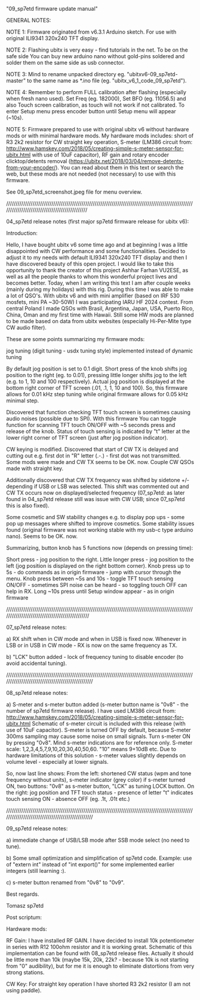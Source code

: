 "09_sp7etd firmware update manual"

GENERAL NOTES:

NOTE 1: Firmware originated from v6.3.1 Arduino sketch. For use with original ILI9341 320x240 TFT display.

NOTE 2: Flashing ubitx is very easy - find tutorials in the net. To be on the safe side You can buy new arduino nano without gold-pins soldered and solder them on the same side as usb connector.

NOTE 3: Mind to rename unpacked directory eg. "ubitxv6-09_sp7etd-master" to the same name as *.ino file (eg. "ubitx_v6_1_code_09_sp7etd").

NOTE 4: Remember to perform FULL calibration after flashing (especially when fresh nano used). Set Freq (eg. 182000), Set BFO (eg. 11056.5) and also Touch screen calibration, as touch will not work if not calibrated. To enter Setup menu press encoder button until Setup menu will appear (~10s).

NOTE 5: Firmware prepared to use with original ubitx v6 without hardware mods or with minimal hardware mods. My hardware mods includes: short of R3 2k2 resistor for CW straight key operation, S-meter (LM386 circuit from: http://www.hamskey.com/2018/05/creating-simple-s-meter-sensor-for-ubitx.html with use of 10uF capacitor), RF gain and rotary encoder clicktop/detents removal (https://ubitx.net/2018/03/04/remove-detents-from-your-encoder/). You can read about them in this text or search the web, but these mods are not needed (not necessary) to use with this firmware.

See 09_sp7etd_screenshot.jpeg file for menu overview.

//////////////////////////////////////////////////////////////////////////////////////////////////////////////////////////////////////////////

04_sp7etd release notes (first major sp7etd firmware release for ubitx v6):

Introduction:

Hello, I have bought ubitx v6 some time ago and at beginning I was a little disappointed with CW performance and some functionalities. Decided to adjust it to my needs with default ILI9341 320x240 TFT display and then I have discovered beauty of this open project. I would like to take this opportunity to thank the creator of this project Ashhar Farhan VU2ESE, as well as all the people thanks to whom this wonderful project lives and becomes better. Today, when I am writing this text I am after couple weeks (mainly during my holidays) with this rig. During this time I was able to make a lot of QSO's. With ubitx v6 and with mini amplifier (based on IRF 530 mosfets, mini PA ~30-50W) I was participating IARU HF 2024 contest. From central Poland I made QSOs with Brasil, Argentina, Japan, USA, Puerto Rico, China, Oman and my first time with Hawaii. Still some HW mods are planned to be made based on data from ubitx websites (especially Hi-Per-Mite type CW audio filter).

These are some points summarizing my firmware mods:

jog tuning (digit tuning - usdx tuning style) implemented instead of dynamic tuning

By default jog position is set to 0.1 digit. Short press of the knob shifts jog position to the right (eg. to 0.01), pressing little longer shifts jog to the left (e.g. to 1, 10 and 100 respectively). Actual jog position is displayed at the bottom right corner of TFT screen (.01, .1, 1, 10 and 100). So, this firmware allows for 0.01 kHz step tuning while original firmware allows for 0.05 kHz minimal step.

Discovered that function checking TFT touch screen is sometimes causing audio noises (possible due to SPI). With this firmware You can toggle function for scanning TFT touch ON/OFF with ~5 seconds press and release of the knob. Status of touch sensing is indicated by "t" letter at the lower right corner of TFT screen (just after jog position indicator).

CW keying is modified. Discovered that start of CW TX is delayed and cutting out e.g. first dot in "R" letter (.-.) - first dot was not transmitted. Some mods were made and CW TX seems to be OK. now. Couple CW QSOs made with straight key.

Additionally discovered that CW TX frequency was shifted by sidetone +/- depending if USB or LSB was selected. This shift was commented out and CW TX occurs now on displayed/selected frequency (07_sp7etd: as later found in 04_sp7etd release still was issue with CW USB; since 07_sp7etd this is also fixed).

Some cosmetic and SW stability changes e.g. to display pop ups - some pop up messages where shifted to improve cosmetics. Some stability issues found (original firmware was not working stable with my usb-c type arduino nano). Seems to be OK. now.

Summarizing, button knob has 5 functions now (depends on pressing time):

Short press - jog position to the right.
Little longer press - jog position to the left (jog position is displayed on the right bottom corner).
Knob press up to 5s - do commands as in origin firmware - jump with cursor through the menu.
Knob press between ~5s and 10s - toggle TFT touch sensing ON/OFF - sometimes SPI noise can be heard - so toggling touch OFF can help in RX.
Long ~10s press until Setup window appear - as in origin firmware

///////////////////////////////////////////////////////////////////////////////////////////////////////////////////////////////////////////////

07_sp7etd release notes:

a) RX shift when in CW mode and when in USB is fixed now. Whenever in LSB or in USB in CW mode - RX is now on the same frequency as TX.

b) "LCK" button added - lock of frequency tuning to disable encoder (to avoid accidental tuning).

/////////////////////////////////////////////////////////////////////////////////////////////////////////////////////////////////////////////////

08_sp7etd release notes:

a) S-meter and s-meter button added (s-meter button name is "0v8" - the number of sp7etd firmware release). I have used LM386 circuit from: http://www.hamskey.com/2018/05/creating-simple-s-meter-sensor-for-ubitx.html Schematic of s-meter circuit is included with this release (with use of 10uF capacitor). S-meter is turned OFF by default, because S-meter 300ms sampling may cause some noise on small signals. Turn s-meter ON by pressing "0v8". Mind s-meter indications are for reference only. S-meter scale: 1,2,3,4,5,7,9,10,20,30,40,50,60. "10" means 9+10dB etc. Due to hardware limitations of this solution - s-meter values slightly depends on volume level - especially at lower signals.

So, now last line shows: From the left: shortened CW status (wpm and tone frequency without units), s-meter indicator (grey color) if s-meter turned ON, two buttons: "0v8" as s-meter button, "LCK" as tuning LOCK button. On the right: jog position and TFT touch status - presence of letter "t" indicates touch sensing ON - absence OFF (eg. .1t, .01t etc.)

/////////////////////////////////////////////////////////////////////////////////////////////////////////////////////////////////////////////////

09_sp7etd release notes:

a) immediate change of USB/LSB mode after SSB mode select (no need to tune).

b) Some small optimization and simplification of sp7etd code. Example: use of "extern int" instead of "int export()" for some implemented earlier integers (still learning :). 

c) s-meter button renamed from "0v8" to "0v9".



Best regards.

Tomasz sp7etd

Post scriptum:

Hardware mods:

RF Gain: I have installed RF GAIN. I have decided to install 10k potentiometer in series with R12 100ohm resistor and it is working great. Schematic of this implementation can be found with 08_sp7etd release files. Actually it should be little more than 10k (maybe 15k, 20k, 22k? - because 10k is not starting from "0" audibility), but for me it is enough to eliminate distortions from very strong stations.

CW Key: For straight key operation I have shorted R3 2k2 resistor (I am not using paddle).


